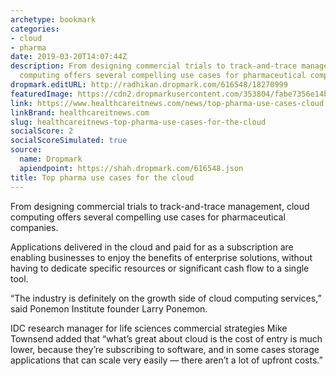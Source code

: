 ```yaml
---
archetype: bookmark
categories:
- cloud
- pharma
date: 2019-03-20T14:07:44Z
description: From designing commercial trials to track-and-trace management, cloud
  computing offers several compelling use cases for pharmaceutical companies.
dropmark.editURL: http://radhikan.dropmark.com/616548/18270999
featuredImage: https://cdn2.dropmarkusercontent.com/353804/fabe7356e14beaa832c88c0c221117abcf4cd2ab035f0c552e729f47a57348eb/thumbnail/Security-HITN_12.png?Expires=1557430062&Signature=PjUPad~LOYgnI-JqbFD7qxMU9bqAZ4zNWK8RRBWkMoh~a7srg~h-ntSQcVolxKY6dnaE3hf67HYaJuU1OFdR8UjXxpRkW6c6fMvLbBGQMJ~AkLFNAhDvHZ32tU201YQdU-QVw6-IuJj2czFv9Cc6OstVrw3EAE0Jmwo4g9O6-6uNmIt~CeshEU9WYUf5beu-D76q44SN2j8wGVjE6wo0wHEWWXf9MwEAlh5UgRNDe327qGjnRV2G4l~9jAKTzkxZ1fon7DYz21f5OAfqHsd2n~BM0s6csD~qvlLvqS2NlM4JVxmg3bZPltIcTmYGybZDOEx5GoJq79gTlQbgWfa9kQ__&Key-Pair-Id=APKAITQYWVEN757ZA4KQ
link: https://www.healthcareitnews.com/news/top-pharma-use-cases-cloud
linkBrand: healthcareitnews.com
slug: healthcareitnews-top-pharma-use-cases-for-the-cloud
socialScore: 2
socialScoreSimulated: true
source:
  name: Dropmark
  apiendpoint: https://shah.dropmark.com/616548.json
title: Top pharma use cases for the cloud
---
```

From designing commercial trials to track-and-trace management, cloud computing offers several compelling use cases for pharmaceutical companies.

Applications delivered in the cloud and paid for as a subscription are enabling businesses to enjoy the benefits of enterprise solutions, without having to dedicate specific resources or significant cash flow to a single tool.

“The industry is definitely on the growth side of cloud computing services,” said Ponemon Institute founder Larry Ponemon.

IDC research manager for life sciences commercial strategies Mike Townsend added that “what’s great about cloud is the cost of entry is much lower, because they’re subscribing to software, and in some cases storage applications that can scale very easily — there aren’t a lot of upfront costs.”  

